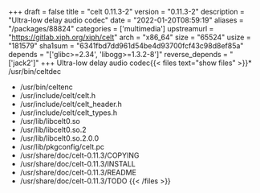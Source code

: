 +++
draft = false
title = "celt 0.11.3-2"
version = "0.11.3-2"
description = "Ultra-low delay audio codec"
date = "2022-01-20T08:59:19"
aliases = "/packages/88824"
categories = ['multimedia']
upstreamurl = "https://gitlab.xiph.org/xiph/celt"
arch = "x86_64"
size = "65524"
usize = "181579"
sha1sum = "6341fbd7dd961d54be4d93700fcf43c98d8ef85a"
depends = "['glibc>=2.34', 'libogg>=1.3.2-8']"
reverse_depends = "['jack2']"
+++
Ultra-low delay audio codec{{< files text="show files" >}}* /usr/bin/celtdec
* /usr/bin/celtenc
* /usr/include/celt/celt.h
* /usr/include/celt/celt_header.h
* /usr/include/celt/celt_types.h
* /usr/lib/libcelt0.so
* /usr/lib/libcelt0.so.2
* /usr/lib/libcelt0.so.2.0.0
* /usr/lib/pkgconfig/celt.pc
* /usr/share/doc/celt-0.11.3/COPYING
* /usr/share/doc/celt-0.11.3/INSTALL
* /usr/share/doc/celt-0.11.3/README
* /usr/share/doc/celt-0.11.3/TODO
{{< /files >}}